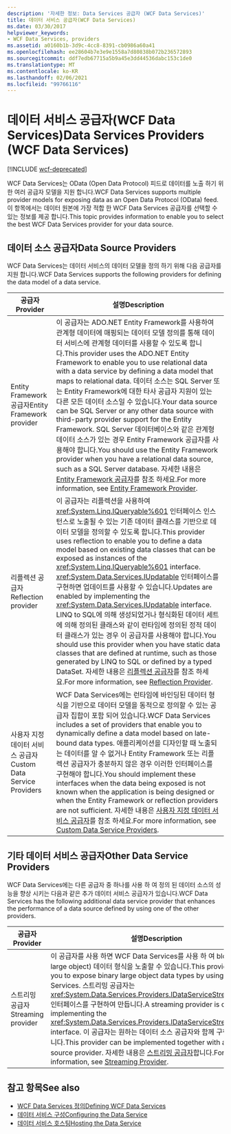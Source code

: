 ```yaml
---
description: '자세한 정보: Data Services 공급자 (WCF Data Services)'
title: 데이터 서비스 공급자(WCF Data Services)
ms.date: 03/30/2017
helpviewer_keywords:
- WCF Data Services, providers
ms.assetid: a0160b1b-3d9c-4cc8-8391-cb0986a60a41
ms.openlocfilehash: ee28604b7e3e9e1558a7d80838b072b236572893
ms.sourcegitcommit: ddf7edb67715a5b9a45e3dd44536dabc153c1de0
ms.translationtype: MT
ms.contentlocale: ko-KR
ms.lasthandoff: 02/06/2021
ms.locfileid: "99766116"
---
```

# <a name="data-services-providers-wcf-data-services"></a><span data-ttu-id="ea759-103">데이터 서비스 공급자(WCF Data Services)</span><span class="sxs-lookup"><span data-stu-id="ea759-103">Data Services Providers (WCF Data Services)</span></span>

[!INCLUDE [wcf-deprecated](~/includes/wcf-deprecated.md)]

<span data-ttu-id="ea759-104">WCF Data Services는 OData (Open Data Protocol) 피드로 데이터를 노출 하기 위한 여러 공급자 모델을 지원 합니다.</span><span class="sxs-lookup"><span data-stu-id="ea759-104">WCF Data Services supports multiple provider models for exposing data as an Open Data Protocol (OData) feed.</span></span> <span data-ttu-id="ea759-105">이 항목에서는 데이터 원본에 가장 적합 한 WCF Data Services 공급자를 선택할 수 있는 정보를 제공 합니다.</span><span class="sxs-lookup"><span data-stu-id="ea759-105">This topic provides information to enable you to select the best WCF Data Services provider for your data source.</span></span>  
  
## <a name="data-source-providers"></a><span data-ttu-id="ea759-106">데이터 소스 공급자</span><span class="sxs-lookup"><span data-stu-id="ea759-106">Data Source Providers</span></span>  

 <span data-ttu-id="ea759-107">WCF Data Services는 데이터 서비스의 데이터 모델을 정의 하기 위해 다음 공급자를 지원 합니다.</span><span class="sxs-lookup"><span data-stu-id="ea759-107">WCF Data Services supports the following providers for defining the data model of a data service.</span></span>  
  
|<span data-ttu-id="ea759-108">공급자</span><span class="sxs-lookup"><span data-stu-id="ea759-108">Provider</span></span>|<span data-ttu-id="ea759-109">설명</span><span class="sxs-lookup"><span data-stu-id="ea759-109">Description</span></span>|  
|--------------|-----------------|  
|<span data-ttu-id="ea759-110">Entity Framework 공급자</span><span class="sxs-lookup"><span data-stu-id="ea759-110">Entity Framework provider</span></span>|<span data-ttu-id="ea759-111">이 공급자는 ADO.NET Entity Framework를 사용하여 관계형 데이터에 매핑되는 데이터 모델 정의를 통해 데이터 서비스에 관계형 데이터를 사용할 수 있도록 합니다.</span><span class="sxs-lookup"><span data-stu-id="ea759-111">This provider uses the ADO.NET Entity Framework to enable you to use relational data with a data service by defining a data model that maps to relational data.</span></span> <span data-ttu-id="ea759-112">데이터 소스는 SQL Server 또는 Entity Framework에 대한 타사 공급자 지원이 있는 다른 모든 데이터 소스일 수 있습니다.</span><span class="sxs-lookup"><span data-stu-id="ea759-112">Your data source can be SQL Server or any other data source with third-party provider support for the Entity Framework.</span></span> <span data-ttu-id="ea759-113">SQL Server 데이터베이스와 같은 관계형 데이터 소스가 있는 경우 Entity Framework 공급자를 사용해야 합니다.</span><span class="sxs-lookup"><span data-stu-id="ea759-113">You should use the Entity Framework provider when you have a relational data source, such as a SQL Server database.</span></span> <span data-ttu-id="ea759-114">자세한 내용은 [Entity Framework 공급자](entity-framework-provider-wcf-data-services.md)를 참조 하세요.</span><span class="sxs-lookup"><span data-stu-id="ea759-114">For more information, see [Entity Framework Provider](entity-framework-provider-wcf-data-services.md).</span></span>|  
|<span data-ttu-id="ea759-115">리플렉션 공급자</span><span class="sxs-lookup"><span data-stu-id="ea759-115">Reflection provider</span></span>|<span data-ttu-id="ea759-116">이 공급자는 리플렉션을 사용하여 <xref:System.Linq.IQueryable%601> 인터페이스 인스턴스로 노출될 수 있는 기존 데이터 클래스를 기반으로 데이터 모델을 정의할 수 있도록 합니다.</span><span class="sxs-lookup"><span data-stu-id="ea759-116">This provider uses reflection to enable you to define a data model based on existing data classes that can be exposed as instances of the <xref:System.Linq.IQueryable%601> interface.</span></span> <span data-ttu-id="ea759-117"><xref:System.Data.Services.IUpdatable> 인터페이스를 구현하면 업데이트를 사용할 수 있습니다.</span><span class="sxs-lookup"><span data-stu-id="ea759-117">Updates are enabled by implementing the <xref:System.Data.Services.IUpdatable> interface.</span></span> <span data-ttu-id="ea759-118">LINQ to SQL에 의해 생성되었거나 형식화된 데이터 세트에 의해 정의된 클래스와 같이 런타임에 정의된 정적 데이터 클래스가 있는 경우 이 공급자를 사용해야 합니다.</span><span class="sxs-lookup"><span data-stu-id="ea759-118">You should use this provider when you have static data classes that are defined at runtime, such as those generated by LINQ to SQL or defined by a typed DataSet.</span></span> <span data-ttu-id="ea759-119">자세한 내용은 [리플렉션 공급자](reflection-provider-wcf-data-services.md)를 참조 하세요.</span><span class="sxs-lookup"><span data-stu-id="ea759-119">For more information, see [Reflection Provider](reflection-provider-wcf-data-services.md).</span></span>|  
|<span data-ttu-id="ea759-120">사용자 지정 데이터 서비스 공급자</span><span class="sxs-lookup"><span data-stu-id="ea759-120">Custom Data Service Providers</span></span>|<span data-ttu-id="ea759-121">WCF Data Services에는 런타임에 바인딩된 데이터 형식을 기반으로 데이터 모델을 동적으로 정의할 수 있는 공급자 집합이 포함 되어 있습니다.</span><span class="sxs-lookup"><span data-stu-id="ea759-121">WCF Data Services includes a set of providers that enable you to dynamically define a data model based on late-bound data types.</span></span> <span data-ttu-id="ea759-122">애플리케이션을 디자인할 때 노출되는 데이터를 알 수 없거나 Entity Framework 또는 리플렉션 공급자가 충분하지 않은 경우 이러한 인터페이스를 구현해야 합니다.</span><span class="sxs-lookup"><span data-stu-id="ea759-122">You should implement these interfaces when the data being exposed is not known when the application is being designed or when the Entity Framework or reflection providers are not sufficient.</span></span> <span data-ttu-id="ea759-123">자세한 내용은 [사용자 지정 데이터 서비스 공급자](custom-data-service-providers-wcf-data-services.md)를 참조 하세요.</span><span class="sxs-lookup"><span data-stu-id="ea759-123">For more information, see [Custom Data Service Providers](custom-data-service-providers-wcf-data-services.md).</span></span>|  
  
## <a name="other-data-service-providers"></a><span data-ttu-id="ea759-124">기타 데이터 서비스 공급자</span><span class="sxs-lookup"><span data-stu-id="ea759-124">Other Data Service Providers</span></span>  

 <span data-ttu-id="ea759-125">WCF Data Services에는 다른 공급자 중 하나를 사용 하 여 정의 된 데이터 소스의 성능을 향상 시키는 다음과 같은 추가 데이터 서비스 공급자가 있습니다.</span><span class="sxs-lookup"><span data-stu-id="ea759-125">WCF Data Services has the following additional data service provider that enhances the performance of a data source defined by using one of the other providers.</span></span>  
  
|<span data-ttu-id="ea759-126">공급자</span><span class="sxs-lookup"><span data-stu-id="ea759-126">Provider</span></span>|<span data-ttu-id="ea759-127">설명</span><span class="sxs-lookup"><span data-stu-id="ea759-127">Description</span></span>|  
|--------------|-----------------|  
|<span data-ttu-id="ea759-128">스트리밍 공급자</span><span class="sxs-lookup"><span data-stu-id="ea759-128">Streaming provider</span></span>|<span data-ttu-id="ea759-129">이 공급자를 사용 하면 WCF Data Services를 사용 하 여 blob (binary large object) 데이터 형식을 노출할 수 있습니다.</span><span class="sxs-lookup"><span data-stu-id="ea759-129">This provider enables you to expose binary large object data types by using WCF Data Services.</span></span> <span data-ttu-id="ea759-130">스트리밍 공급자는 <xref:System.Data.Services.Providers.IDataServiceStreamProvider> 인터페이스를 구현하여 만듭니다.</span><span class="sxs-lookup"><span data-stu-id="ea759-130">A streaming provider is created by implementing the <xref:System.Data.Services.Providers.IDataServiceStreamProvider> interface.</span></span> <span data-ttu-id="ea759-131">이 공급자는 원하는 데이터 소스 공급자와 함께 구현할 수 있습니다.</span><span class="sxs-lookup"><span data-stu-id="ea759-131">This provider can be implemented together with any data source provider.</span></span> <span data-ttu-id="ea759-132">자세한 내용은 [스트리밍 공급자](streaming-provider-wcf-data-services.md)합니다.</span><span class="sxs-lookup"><span data-stu-id="ea759-132">For more information, see [Streaming Provider](streaming-provider-wcf-data-services.md).</span></span>|  
  
## <a name="see-also"></a><span data-ttu-id="ea759-133">참고 항목</span><span class="sxs-lookup"><span data-stu-id="ea759-133">See also</span></span>

- [<span data-ttu-id="ea759-134">WCF Data Services 정의</span><span class="sxs-lookup"><span data-stu-id="ea759-134">Defining WCF Data Services</span></span>](defining-wcf-data-services.md)
- [<span data-ttu-id="ea759-135">데이터 서비스 구성</span><span class="sxs-lookup"><span data-stu-id="ea759-135">Configuring the Data Service</span></span>](configuring-the-data-service-wcf-data-services.md)
- [<span data-ttu-id="ea759-136">데이터 서비스 호스팅</span><span class="sxs-lookup"><span data-stu-id="ea759-136">Hosting the Data Service</span></span>](hosting-the-data-service-wcf-data-services.md)
